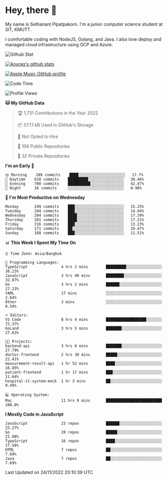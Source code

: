 # Hey, there 🙌
My name is Sethanant Pipatpakorn. I'm a junior computer science student at SIT, KMUTT.

I comfortable coding with NodeJS, Golang, and Java. I also love deploy and managed cloud infrastructure using GCP and Azure.

![Github Stat](https://github-profile-summary-cards.vercel.app/api/cards/profile-details?username=thetkpark&theme=dracula)

[![Anurag's github stats](https://github-readme-stats.vercel.app/api?username=thetkpark&count_private=true&show_icons=true&theme=tokyonight)](https://github.com/anuraghazra/github-readme-stats)

[![Apple Music GitHub profile](https://apple-music-github-profile.rayriffy.com/theme/light.svg?uid=000347.6120fcbefcb74cd59d65c108cc315787.1333)](https://github.com/rayriffy/apple-music-github-profile)

<!--START_SECTION:waka-->
![Code Time](http://img.shields.io/badge/Code%20Time-939%20hrs%2035%20mins-blue)

![Profile Views](http://img.shields.io/badge/Profile%20Views-9-blue)

**🐱 My GitHub Data** 

> 🏆 1,731 Contributions in the Year 2022
 > 
> 📦 577.1 kB Used in GitHub's Storage 
 > 
> 🚫 Not Opted to Hire
 > 
> 📜 106 Public Repositories 
 > 
> 🔑 32 Private Repositories  
 > 
**I'm an Early 🐤** 

```text
🌞 Morning    289 commits    ████░░░░░░░░░░░░░░░░░░░░░   17.7% 
🌆 Daytime    628 commits    █████████░░░░░░░░░░░░░░░░   38.46% 
🌃 Evening    700 commits    ██████████░░░░░░░░░░░░░░░   42.87% 
🌙 Night      16 commits     ░░░░░░░░░░░░░░░░░░░░░░░░░   0.98%

```
📅 **I'm Most Productive on Wednesday** 

```text
Monday       249 commits    ███░░░░░░░░░░░░░░░░░░░░░░   15.25% 
Tuesday      244 commits    ███░░░░░░░░░░░░░░░░░░░░░░   14.94% 
Wednesday    284 commits    ████░░░░░░░░░░░░░░░░░░░░░   17.39% 
Thursday     281 commits    ████░░░░░░░░░░░░░░░░░░░░░   17.21% 
Friday       216 commits    ███░░░░░░░░░░░░░░░░░░░░░░   13.23% 
Saturday     171 commits    ██░░░░░░░░░░░░░░░░░░░░░░░   10.47% 
Sunday       188 commits    ███░░░░░░░░░░░░░░░░░░░░░░   11.51%

```


📊 **This Week I Spent My Time On** 

```text
⌚︎ Time Zone: Asia/Bangkok

💬 Programming Languages: 
TypeScript               4 hrs 2 mins        █████████░░░░░░░░░░░░░░░░   36.23% 
JavaScript               3 hrs 40 mins       ████████░░░░░░░░░░░░░░░░░   32.87% 
Go                       3 hrs 2 mins        ██████░░░░░░░░░░░░░░░░░░░   27.23% 
YAML                     17 mins             ░░░░░░░░░░░░░░░░░░░░░░░░░   2.64% 
Other                    3 mins              ░░░░░░░░░░░░░░░░░░░░░░░░░   0.59%

🔥 Editors: 
VS Code                  8 hrs 4 mins        ██████████████████░░░░░░░   72.37% 
GoLand                   3 hrs 5 mins        ███████░░░░░░░░░░░░░░░░░░   27.63%

🐱‍💻 Projects: 
backend-api              3 hrs 6 mins        ███████░░░░░░░░░░░░░░░░░░   27.79% 
doctor-frontend          2 hrs 30 mins       █████░░░░░░░░░░░░░░░░░░░░   22.41% 
measurement-result-api   1 hr 52 mins        ████░░░░░░░░░░░░░░░░░░░░░   16.85% 
patient-frontend         1 hr 17 mins        ███░░░░░░░░░░░░░░░░░░░░░░   11.64% 
hospital-it-system-mock  1 hr 3 mins         ██░░░░░░░░░░░░░░░░░░░░░░░   9.49%

💻 Operating System: 
Mac                      11 hrs 9 mins       █████████████████████████   100.0%

```

**I Mostly Code in JavaScript** 

```text
JavaScript               23 repos            ██████░░░░░░░░░░░░░░░░░░░   25.27% 
Go                       20 repos            █████░░░░░░░░░░░░░░░░░░░░   21.98% 
TypeScript               16 repos            ████░░░░░░░░░░░░░░░░░░░░░   17.58% 
HTML                     7 repos             ██░░░░░░░░░░░░░░░░░░░░░░░   7.69% 
Java                     7 repos             ██░░░░░░░░░░░░░░░░░░░░░░░   7.69%

```



 Last Updated on 24/11/2022 20:10:39 UTC
<!--END_SECTION:waka-->
